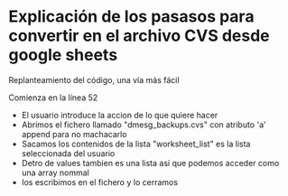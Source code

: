 # Explicación de los pasasos para convertir en el archivo CVS desde google sheets
Replanteamiento del código, una vía más fácil

Comienza en la línea 52
- El usuario introduce la accion de lo que quiere hacer 
- Abrimos el fichero llamado "dmesg_backups.cvs" con atributo  'a' append para no machacarlo  
- Sacamos los contenidos de la lista "worksheet_list" es la lista seleccionada del usuario
- Detro de values tambien es una lista asi que podemos acceder como una array nommal
- los escribimos en el fichero y lo cerramos
